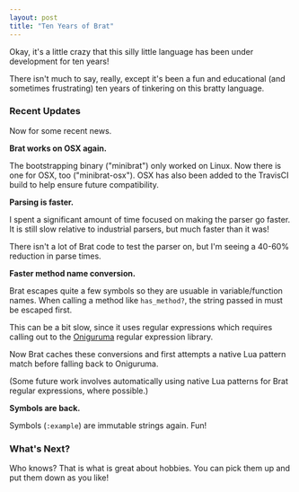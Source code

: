 ```yaml
---
layout: post
title: "Ten Years of Brat"
---
```


Okay, it's a little crazy that this silly little language has been under development for ten years!

There isn't much to say, really, except it's been a fun and educational (and sometimes frustrating) ten years of tinkering on this bratty language.

### Recent Updates

Now for some recent news.

**Brat works on OSX again.**

The bootstrapping binary ("minibrat") only worked on Linux. Now there is one for OSX, too ("minibrat-osx"). OSX has also been added to the TravisCI build to help ensure future compatibility. 

**Parsing is faster.**

I spent a significant amount of time focused on making the parser go faster. It is still slow relative to industrial parsers, but much faster than it was!

There isn't a lot of Brat code to test the parser on, but I'm seeing a 40-60% reduction in parse times. 

**Faster method name conversion.**

Brat escapes quite a few symbols so they are usuable in variable/function names. When calling a method like `has_method?`, the string passed in must be escaped first.

This can be a bit slow, since it uses regular expressions which requires calling out to the [Oniguruma](https://github.com/kkos/oniguruma) regular expression library.

Now Brat caches these conversions and first attempts a native Lua pattern match before falling back to Oniguruma.

(Some future work involves automatically using native Lua patterns for Brat regular expressions, where possible.)

**Symbols are back.**

Symbols (`:example`) are immutable strings again. Fun!

### What's Next?

Who knows? That is what is great about hobbies. You can pick them up and put them down as you like!
